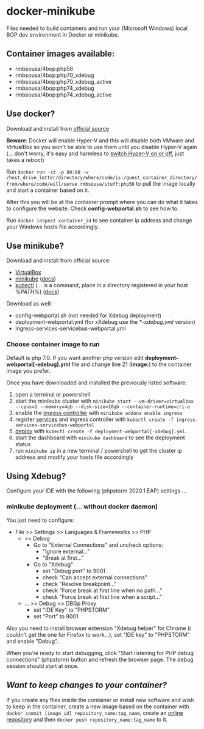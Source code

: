 # docker-minikube
Files needed to build containers and run your (Microsoft Windows) local BOP dev environment in Docker or minikube. 

## Container images available:
* rmbsousa/4bop:php56 
* rmbsousa/4bop:php70_xdebug 
* rmbsousa/4bop:php70_xdebug_active 
* rmbsousa/4bop:php74_xdebug 
* rmbsousa/4bop:php74_xdebug_active 

## Use docker?
Download and install from [official source](https://hub.docker.com/editions/community/docker-ce-desktop-windows/)

__Beware__: Docker will enable Hyper-V and this will disable both VMware and 
VirtualBox so you won't be able to use them until you disable Hyper-V again 
(... don't worry, it's easy and harmless to [switch Hyper-V on or off](https://www.youtube.com/watch?v=XJTeQdJUMDM), 
just takes a reboot)

Run `docker run -it -p 80:80 -v /host_drive_letter/directory/where/code/is:/guest_container_directory/from/where/code/will/serve rmbsousa/stuff:php56` 
to pull the image locally and start a container based on it.
 
After this you will be at the container prompt where you can do what it takes 
to configure the website. Check __config-webportal.sh__ to see how to.

Run `docker inspect container_id` to see container ip address and change your 
Windows hosts file accordingly.

## Use minikube?
Download and install from official source:
* [VirtualBox](https://download.virtualbox.org/virtualbox/6.1.4/VirtualBox-6.1.4-136177-Win.exe)
* [minikube](https://github.com/kubernetes/minikube/releases/download/v1.8.2/minikube-installer.exe) ([docs](https://kubernetes.io/docs/tasks/tools/install-minikube/))
* [kubectl](https://storage.googleapis.com/kubernetes-release/release/v1.17.0/bin/windows/amd64/kubectl.exe) (... is a command, place in a directory registered in your host _%PATH%_) ([docs](https://kubernetes.io/docs/tasks/tools/install-kubectl/#install-kubectl-on-windows))

Download as well:
* config-webportal.sh (not needed for Xdebug deployment)
* deployment-webportal.yml (for xXdebug use the _*-xdebug.yml_ version)
* ingress-services-servicebus-webportal.yml

### Choose container image to run
Default is php 7.0. If you want another php version edit __deployment-webportal[-xdebug].yml__ file and change line 21 (__image:__) to the container image you prefer.

Once you have downloaded and installed the previously listed software:
1. open a terminal or powershell
2. start the minikube cluster with `minikube start --vm-driver=virtualbox --cpus=2 --memory=4gb --disk-size=10gb --container-runtime=cri-o`
3. enable the [ingress controller](https://kubernetes.io/docs/concepts/services-networking/ingress/) with `minikube addons enable ingress` 
4. register [services](https://kubernetes.io/docs/concepts/services-networking/service/) and ingress controller with `kubectl create -f ingress-services-servicebus-webportal` 
5. [deploy](https://kubernetes.io/docs/concepts/workloads/controllers/deployment/) with `kubectl create -f deployment-webportal[-xdebug].yml`.
6. start the dashboard with `minikube dashboard` to see the deployment status 
7. run `minikube ip` in a new terminal / powershell to get the cluster ip address and modify your hosts file accordingly 

## Using Xdebug?
Configure your IDE with the following (phpstorm 2020.1 EAP) settings ...

### minikube deployment (... without docker daemon)
You just need to configure:
* File \>\> Settings \>\> Languages & Frameworks \>\> PHP 
  * \>\> Debug
    * Go to "External Connections" and uncheck options:
      * "Ignore external..."
      * "Break at first..."
    * Go to "Xdebug"
      * set "Debug port" to 9001
      * check "Can accept external connections"
      * check "Resolve breakpoint..."
      * check "Force break at first line when no path..."
      * check "Force break at first line when a script..." 
  * ... \>\> Debug \>\> DBGp Proxy
      * set "IDE Key" to "PHPSTORM"
      * set "Port" to 9001
      
Also you need to install browser extension "Xdebug helper" for Chrome (i couldn't get the one for Firefox to work...), set "IDE key" to "PHPSTORM" and enable "Debug".

When you're ready to start debugging, click "Start listening for PHP debug connections" (phpstorm) button and refresh the browser page. The debug session should start at once.

## _Want to keep changes to your container?_
If you create any files inside the container or install new software and wish to keep in the container, create a new image based on the container with `docker commit [image_id] repository_name:tag_name`, create an [online repository](https://hub.docker.com/) and then `docker push repository_name:tag_name` to it.
